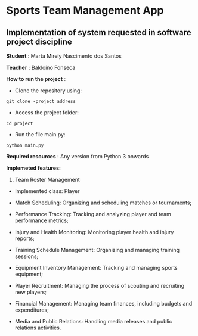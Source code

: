# Sports Team Management App

## Implementation of system requested in software project discipline

**Student** : Marta Mirely Nascimento dos Santos

**Teacher** : Baldoíno Fonseca

**How to run the project** : 

* Clone the repository using: 

 `git clone -project address`

 * Access the project folder:

 `cd project`

 * Run the file main.py:

 `python main.py`

**Required resources** : Any version from Python 3 onwards


**Implemeted features:**


1. Team Roster Management
* Implemented class: Player

* Match Scheduling: Organizing and scheduling matches or tournaments;

* Performance Tracking: Tracking and analyzing player and team performance metrics;

* Injury and Health Monitoring: Monitoring player health and injury reports;

* Training Schedule Management: Organizing and managing training sessions;

* Equipment Inventory Management: Tracking and managing sports equipment;

* Player Recruitment: Managing the process of scouting and recruiting new players;


* Financial Management: Managing team finances, including budgets and expenditures;

* Media and Public Relations: Handling media releases and public relations activities.





